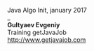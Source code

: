 Java Algo Init, january 2017        
_  
**Gultyaev Evgeniy**         
Training getJavaJob         
http://www.getjavajob.com       
    
    
  


